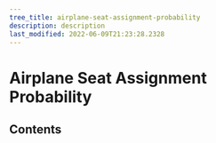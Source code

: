 ```yaml
---
tree_title: airplane-seat-assignment-probability
description: description
last_modified: 2022-06-09T21:23:28.2328
---
```


# Airplane Seat Assignment Probability

## Contents

